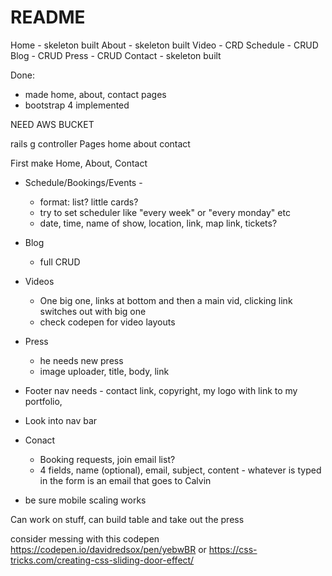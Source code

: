 # README

Home - skeleton built
About - skeleton built
Video - CRD
Schedule - CRUD
Blog - CRUD
Press - CRUD
Contact - skeleton built

Done:
+ made home, about, contact pages
+ bootstrap 4 implemented

NEED AWS BUCKET

rails g controller Pages home about contact

First make Home, About, Contact

- Schedule/Bookings/Events -
  - format: list? little cards?
  - try to set scheduler like "every week" or "every monday" etc
  - date, time, name of show, location, link, map link, tickets?


- Blog
  - full CRUD


- Videos
    - One big one, links at bottom and then a main vid, clicking link switches out with big one
    - check codepen for video layouts


- Press
    - he needs new press
    - image uploader, title, body, link

- Footer nav needs  - contact link, copyright, my logo   with link to my portfolio, 

- Look into nav bar

- Conact
    - Booking requests, join email list?  
    - 4 fields, name (optional), email, subject, content - whatever is typed in the form is an email that goes to Calvin

- be sure mobile scaling works
    

Can work on stuff, can build table and take out the press

consider messing with this codepen
https://codepen.io/davidredsox/pen/yebwBR
or 
https://css-tricks.com/creating-css-sliding-door-effect/
